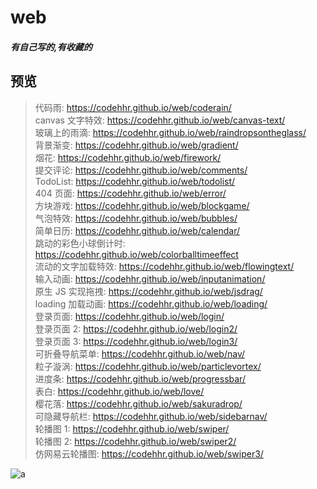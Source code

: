 # web

##### 有自己写的,有收藏的

## 预览

> 代码雨: https://codehhr.github.io/web/coderain/  
> canvas 文字特效: https://codehhr.github.io/web/canvas-text/  
> 玻璃上的雨滴: https://codehhr.github.io/web/raindropsontheglass/  
> 背景渐变: https://codehhr.github.io/web/gradient/  
> 烟花: https://codehhr.github.io/web/firework/  
> 提交评论: https://codehhr.github.io/web/comments/  
> TodoList: https://codehhr.github.io/web/todolist/  
> 404 页面: https://codehhr.github.io/web/error/  
> 方块游戏: https://codehhr.github.io/web/blockgame/  
> 气泡特效: https://codehhr.github.io/web/bubbles/  
> 简单日历: https://codehhr.github.io/web/calendar/  
> 跳动的彩色小球倒计时: https://codehhr.github.io/web/colorballtimeeffect  
> 流动的文字加载特效: https://codehhr.github.io/web/flowingtext/  
> 输入动画: https://codehhr.github.io/web/inputanimation/  
> 原生 JS 实现拖拽: https://codehhr.github.io/web/jsdrag/  
> loading 加载动画: https://codehhr.github.io/web/loading/  
> 登录页面: https://codehhr.github.io/web/login/  
> 登录页面 2: https://codehhr.github.io/web/login2/  
> 登录页面 3: https://codehhr.github.io/web/login3/  
> 可折叠导航菜单: https://codehhr.github.io/web/nav/  
> 粒子漩涡: https://codehhr.github.io/web/particlevortex/  
> 进度条: https://codehhr.github.io/web/progressbar/  
> 表白: https://codehhr.github.io/web/love/  
> 樱花落: https://codehhr.github.io/web/sakuradrop/  
> 可隐藏导航栏: https://codehhr.github.io/web/sidebarnav/  
> 轮播图 1: https://codehhr.github.io/web/swiper/  
> 轮播图 2: https://codehhr.github.io/web/swiper2/  
> 仿网易云轮播图: https://codehhr.github.io/web/swiper3/

![a](https://codehhr.coding.net/p/codehhr/d/images/git/raw/master/avatar/tusiji2.jpeg)

